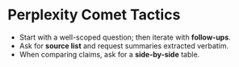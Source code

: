 # Perplexity Comet Tactics

- Start with a well-scoped question; then iterate with **follow-ups**.
- Ask for **source list** and request summaries extracted verbatim.
- When comparing claims, ask for a **side-by-side** table.
